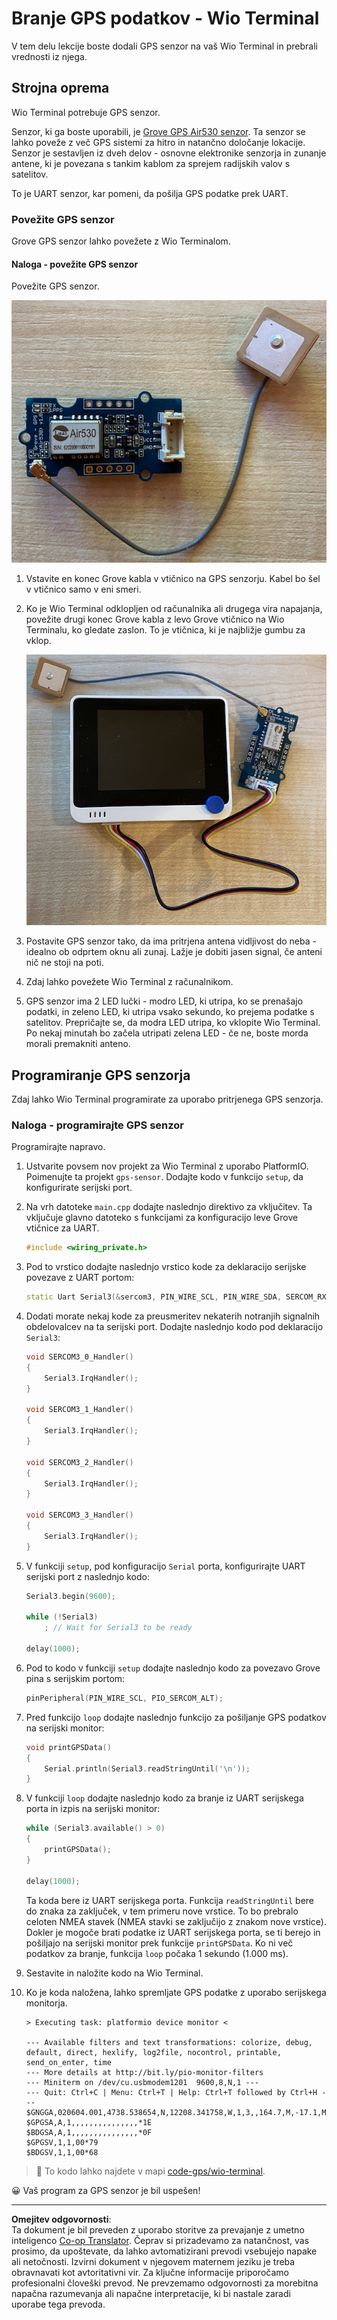 <!--
CO_OP_TRANSLATOR_METADATA:
{
  "original_hash": "da6ae0a795cf06be33d23ca5b8493fc8",
  "translation_date": "2025-08-28T13:18:43+00:00",
  "source_file": "3-transport/lessons/1-location-tracking/wio-terminal-gps-sensor.md",
  "language_code": "sl"
}
-->
# Branje GPS podatkov - Wio Terminal

V tem delu lekcije boste dodali GPS senzor na vaš Wio Terminal in prebrali vrednosti iz njega.

## Strojna oprema

Wio Terminal potrebuje GPS senzor.

Senzor, ki ga boste uporabili, je [Grove GPS Air530 senzor](https://www.seeedstudio.com/Grove-GPS-Air530-p-4584.html). Ta senzor se lahko poveže z več GPS sistemi za hitro in natančno določanje lokacije. Senzor je sestavljen iz dveh delov - osnovne elektronike senzorja in zunanje antene, ki je povezana s tankim kablom za sprejem radijskih valov s satelitov.

To je UART senzor, kar pomeni, da pošilja GPS podatke prek UART.

### Povežite GPS senzor

Grove GPS senzor lahko povežete z Wio Terminalom.

#### Naloga - povežite GPS senzor

Povežite GPS senzor.

![Grove GPS senzor](../../../../../translated_images/grove-gps-sensor.247943bf69b03f0d1820ef6ed10c587f9b650e8db55b936851c92412180bd3e2.sl.png)

1. Vstavite en konec Grove kabla v vtičnico na GPS senzorju. Kabel bo šel v vtičnico samo v eni smeri.

1. Ko je Wio Terminal odklopljen od računalnika ali drugega vira napajanja, povežite drugi konec Grove kabla z levo Grove vtičnico na Wio Terminalu, ko gledate zaslon. To je vtičnica, ki je najbližje gumbu za vklop.

    ![Grove GPS senzor povezan z levo vtičnico](../../../../../translated_images/wio-gps-sensor.19fd52b81ce58095d5deb3d4e5a1fdd88818d76569b00b1f0d740c92dc986525.sl.png)

1. Postavite GPS senzor tako, da ima pritrjena antena vidljivost do neba - idealno ob odprtem oknu ali zunaj. Lažje je dobiti jasen signal, če anteni nič ne stoji na poti.

1. Zdaj lahko povežete Wio Terminal z računalnikom.

1. GPS senzor ima 2 LED lučki - modro LED, ki utripa, ko se prenašajo podatki, in zeleno LED, ki utripa vsako sekundo, ko prejema podatke s satelitov. Prepričajte se, da modra LED utripa, ko vklopite Wio Terminal. Po nekaj minutah bo začela utripati zelena LED - če ne, boste morda morali premakniti anteno.

## Programiranje GPS senzorja

Zdaj lahko Wio Terminal programirate za uporabo pritrjenega GPS senzorja.

### Naloga - programirajte GPS senzor

Programirajte napravo.

1. Ustvarite povsem nov projekt za Wio Terminal z uporabo PlatformIO. Poimenujte ta projekt `gps-sensor`. Dodajte kodo v funkcijo `setup`, da konfigurirate serijski port.

1. Na vrh datoteke `main.cpp` dodajte naslednjo direktivo za vključitev. Ta vključuje glavno datoteko s funkcijami za konfiguracijo leve Grove vtičnice za UART.

    ```cpp
    #include <wiring_private.h>
    ```

1. Pod to vrstico dodajte naslednjo vrstico kode za deklaracijo serijske povezave z UART portom:

    ```cpp
    static Uart Serial3(&sercom3, PIN_WIRE_SCL, PIN_WIRE_SDA, SERCOM_RX_PAD_1, UART_TX_PAD_0);
    ```

1. Dodati morate nekaj kode za preusmeritev nekaterih notranjih signalnih obdelovalcev na ta serijski port. Dodajte naslednjo kodo pod deklaracijo `Serial3`:

    ```cpp
    void SERCOM3_0_Handler()
    {
        Serial3.IrqHandler();
    }
    
    void SERCOM3_1_Handler()
    {
        Serial3.IrqHandler();
    }
    
    void SERCOM3_2_Handler()
    {
        Serial3.IrqHandler();
    }
    
    void SERCOM3_3_Handler()
    {
        Serial3.IrqHandler();
    }
    ```

1. V funkciji `setup`, pod konfiguracijo `Serial` porta, konfigurirajte UART serijski port z naslednjo kodo:

    ```cpp
    Serial3.begin(9600);

    while (!Serial3)
        ; // Wait for Serial3 to be ready

    delay(1000);
    ```

1. Pod to kodo v funkciji `setup` dodajte naslednjo kodo za povezavo Grove pina s serijskim portom:

    ```cpp
    pinPeripheral(PIN_WIRE_SCL, PIO_SERCOM_ALT);
    ```

1. Pred funkcijo `loop` dodajte naslednjo funkcijo za pošiljanje GPS podatkov na serijski monitor:

    ```cpp
    void printGPSData()
    {
        Serial.println(Serial3.readStringUntil('\n'));
    }
    ```

1. V funkciji `loop` dodajte naslednjo kodo za branje iz UART serijskega porta in izpis na serijski monitor:

    ```cpp
    while (Serial3.available() > 0)
    {
        printGPSData();
    }
    
    delay(1000);
    ```

    Ta koda bere iz UART serijskega porta. Funkcija `readStringUntil` bere do znaka za zaključek, v tem primeru nove vrstice. To bo prebralo celoten NMEA stavek (NMEA stavki se zaključijo z znakom nove vrstice). Dokler je mogoče brati podatke iz UART serijskega porta, se ti berejo in pošiljajo na serijski monitor prek funkcije `printGPSData`. Ko ni več podatkov za branje, funkcija `loop` počaka 1 sekundo (1.000 ms).

1. Sestavite in naložite kodo na Wio Terminal.

1. Ko je koda naložena, lahko spremljate GPS podatke z uporabo serijskega monitorja.

    ```output
    > Executing task: platformio device monitor <
    
    --- Available filters and text transformations: colorize, debug, default, direct, hexlify, log2file, nocontrol, printable, send_on_enter, time
    --- More details at http://bit.ly/pio-monitor-filters
    --- Miniterm on /dev/cu.usbmodem1201  9600,8,N,1 ---
    --- Quit: Ctrl+C | Menu: Ctrl+T | Help: Ctrl+T followed by Ctrl+H ---
    $GNGGA,020604.001,4738.538654,N,12208.341758,W,1,3,,164.7,M,-17.1,M,,*67
    $GPGSA,A,1,,,,,,,,,,,,,,,*1E
    $BDGSA,A,1,,,,,,,,,,,,,,,*0F
    $GPGSV,1,1,00*79
    $BDGSV,1,1,00*68
    ```

> 💁 To kodo lahko najdete v mapi [code-gps/wio-terminal](../../../../../3-transport/lessons/1-location-tracking/code-gps/wio-terminal).

😀 Vaš program za GPS senzor je bil uspešen!

---

**Omejitev odgovornosti**:  
Ta dokument je bil preveden z uporabo storitve za prevajanje z umetno inteligenco [Co-op Translator](https://github.com/Azure/co-op-translator). Čeprav si prizadevamo za natančnost, vas prosimo, da upoštevate, da lahko avtomatizirani prevodi vsebujejo napake ali netočnosti. Izvirni dokument v njegovem maternem jeziku je treba obravnavati kot avtoritativni vir. Za ključne informacije priporočamo profesionalni človeški prevod. Ne prevzemamo odgovornosti za morebitna napačna razumevanja ali napačne interpretacije, ki bi nastale zaradi uporabe tega prevoda.
